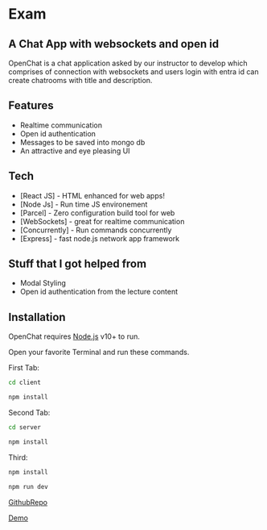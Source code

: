# Exam
## A Chat App with websockets and open id 



OpenChat is a chat application asked by our instructor to develop which comprises of connection with websockets and users login with entra id can create chatrooms with title and description.



## Features

- Realtime communication
- Open id authentication
- Messages to be saved into mongo db
- An attractive and eye pleasing UI




## Tech



- [React JS] - HTML enhanced for web apps!
- [Node Js] - Run time JS environement
- [Parcel] - Zero configuration build tool for web
- [WebSockets] - great for realtime communication
- [Concurrently] - Run commands concurrently
- [Express] - fast node.js network app framework 

## Stuff that I got helped from 
- Modal Styling
- Open id authentication from the lecture content

## Installation

OpenChat requires [Node.js](https://nodejs.org/) v10+ to run.

Open your favorite Terminal and run these commands.

First Tab:

```sh
cd client
```
```sh
npm install
```

Second Tab:

```sh
cd server
```
```sh
npm install
```
Third:

```sh
npm install 
```
```sh
npm run dev
```
[GithubRepo](https://github.com/kristiania-pg6301-2023/pg6301eksamen-maiwand0314)
 
[Demo](https://openchat-4bfb4f680def.herokuapp.com/)
